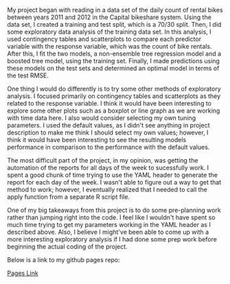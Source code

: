 My project began with reading in a data set of the daily count of rental bikes between years 2011 and 2012 in the Capital bikeshare system. Using the data set, I created a training and test split, which is a 70/30 split. Then, I did some exploratory data analysis of the training data set. In this analysis, I used contingency tables and scatterplots to compare each predictor variable with the response variable, which was the count of bike rentals. After this, I fit the two models, a non-ensemble tree regression model and a boosted tree model, using the training set. Finally, I made predictions using these models on the test sets and determined an optimal model in terms of the test RMSE.   

One thing I would do differently is to try some other methods of exploratory analysis. I focused primarily on contingency tables and scatterplots as they related to the response variable. I think it would have been interesting to explore some other plots such as a boxplot or line graph as we are working with time data here. I also would consider selecting my own tuning parameters. I used the default values, as I didn't see anything in project description to make me think I should select my own values; however, I think it would have been interesting to see the resulting models performance in comparison to the performance with the default values.  

The most difficult part of the project, in my opinion, was getting the automation of the reports for all days of the week to sucessfully work. I spent a good chunk of time trying to use the YAML header to generate the report for each day of the week. I wasn't able to figure out a way to get that method to work; however, I eventually realized that I needed to call the apply function from a separate R script file. 

One of my big takeaways from this project is to do some pre-planning work rather than jumping right into the code. I feel like I wouldn't have spent so much time trying to get my parameters working in the YAML header as I described above. Also, I believe I might've been able to come up with a more interesting exploratory analysis if I had done some prep work before beginning the actual coding of the project. 

Below is a link to my github pages repo:

[Pages Link](https://rekelle3.github.io/ST558-Project-2/)
